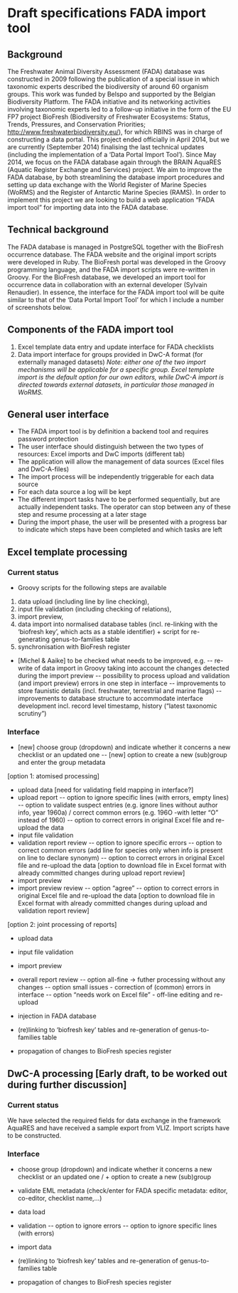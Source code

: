 # Draft specifications FADA import tool
## Background
The Freshwater Animal Diversity Assessment (FADA) database was constructed in 2009 following the publication of a special issue in which taxonomic experts described the biodiversity of around 60 organism groups. This work was funded by Belspo and supported by the Belgian Biodiversity Platform.
The FADA initiative and its networking activities involving taxonomic experts led to a follow-up initiative in the form of the EU FP7 project BioFresh (Biodiversity of Freshwater Ecosystems: Status, Trends, Pressures, and Conservation Priorities; http://www.freshwaterbiodiversity.eu/), for  which RBINS was in charge of constructing a data portal. This project ended officially in April 2014, but we are currently (September 2014) finalising the last technical updates (including the implementation of a ‘Data Portal Import Tool’).
Since May 2014, we focus on the FADA database again through the BRAIN AquaRES (Aquatic Register Exchange and Services) project. We aim to improve the FADA database, by both streamlining the database import procedures and setting up data exchange with the World Register of Marine Species (WoRMS) and the Register of Antarctic Marine Species (RAMS). In order to implement this project we are looking to build a web application “FADA import tool” for importing data into the FADA database.
## Technical background
The FADA database is managed in PostgreSQL together with the BioFresh occurrence database. The FADA website and the original import scripts were developed in Ruby. The BioFresh portal was developed in the Groovy programming language, and the FADA import scripts were re-written in Groovy. For the BioFresh database, we developed an import tool for occurrence data in collaboration with an external developer (Sylvain Renaudier). In essence, the interface for the FADA import tool will be quite similar to that of the ‘Data Portal Import Tool’ for which I include a number of screenshots below.
## Components of the FADA import tool
1. Excel template data entry and update interface for FADA checklists
2. Data import interface for groups provided in DwC-A format (for externally managed datasets)
_Note: either one of the two import mechanisms will be applicable for a specific group. Excel template import is the default option for our own editors, while DwC-A import is directed towards external datasets, in particular those managed in WoRMS._
## General user interface
- The FADA import tool is by definition a backend tool and requires password protection
- The user interface should distinguish between the two types of resources: Excel imports and DwC imports (different tab)
- The application will allow the management of data sources (Excel files and DwC-A-files)
- The import process will be independently triggerable for each data source 
- For each data source a log will be kept
- The different import tasks have to be performed sequentially, but are actually independent tasks. The operator can stop between any of these step and resume processing at a later stage
- During the import phase, the user will be presented with a progress bar to indicate which steps have been completed and which tasks are left
## Excel template processing
### Current status
- Groovy scripts for the following steps are available
1) data upload (including line by line checking), 
2) input file validation (including checking of relations), 
3) import preview, 
4) data import into normalised database tables (incl. re-linking with the ‘biofresh key’, which acts as a stable identifier) + script for re-generating genus-to-families table 
5) synchronisation with BioFresh register
- [Michel & Aaike] to be checked what needs to be improved, e.g.
-- re-write of data import in Groovy taking into account the changes detected during the import preview
-- possibility to process upload and validation (and import preview) errors in one step in interface
-- improvements to store faunistic details (incl. freshwater, terrestrial and marine flags) 
-- improvements to database structure to accommodate interface development incl. record level timestamp, history (“latest taxonomic scrutiny”)
### Interface
- [new] choose group (dropdown) and indicate whether it concerns a new checklist or an updated one 
-- [new] option to create a new (sub)group and enter the group metadata

[option 1: atomised processing]
- upload data [need for validating field mapping in interface?]
- upload report
-- option to ignore specific lines (with errors, empty lines)
-- option to validate suspect entries (e.g. ignore lines without author info, year 1960a) / correct common errors (e.g. 196O -with letter “O” instead of 1960)
-- option to correct errors in original Excel file and re-upload the data
- input file validation
- validation report review
-- option to ignore specific errors
-- option to correct common errors (add line for species only when info is present on line to declare synonym)
-- option to correct errors in original Excel file and re-upload the data [option to download file in Excel format with already committed changes during upload report review]
- import preview
- import preview review
-- option “agree”
-- option to correct errors in original Excel file and re-upload the data [option to download file in Excel format with already committed changes during upload and validation report review]

[option 2: joint processing of reports]
- upload data
- input file validation
- import preview
- overall report review
-- option all-fine -> futher processing without any changes
-- option small issues - correction of (common) errors in interface
-- option “needs work on Excel file” - off-line editing and re-upload

- injection in FADA database
- (re)linking to ‘biofresh key’ tables and re-generation of genus-to-families table
- propagation of changes to BioFresh species register
## DwC-A processing [Early draft, to be worked out during further discussion]
### Current status
We have selected the required fields for data exchange in the framework AquaRES and have received a sample export from VLIZ. Import scripts have to be constructed.
### Interface
- choose group (dropdown) and indicate whether it concerns a new checklist or an updated one / + option to create a new (sub)group
- validate EML metadata (check/enter for FADA specific metadata: editor, co-editor, checklist name,…)
- data load
- validation
-- option to ignore errors
-- option to ignore specific lines (with errors)
- import data

- (re)linking to ‘biofresh key’ tables and re-generation of genus-to-families table
- propagation of changes to BioFresh species register